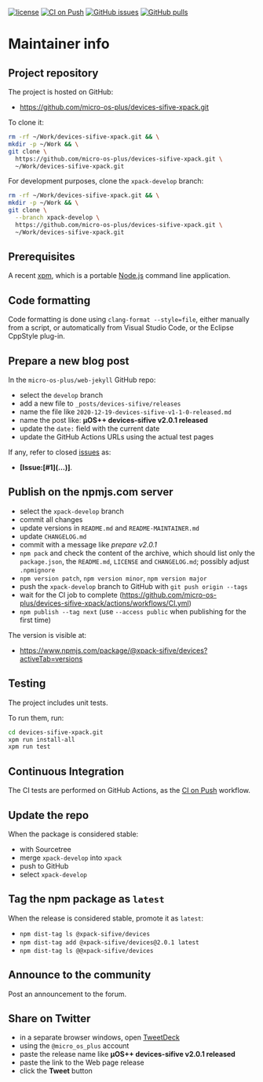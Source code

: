 [![license](https://img.shields.io/github/license/micro-os-plus/devices-sifive-xpack)](https://github.com/micro-os-plus/devices-sifive-xpack/blob/xpack/LICENSE)
[![CI on Push](https://github.com/micro-os-plus/devices-sifive-xpack/workflows/CI%20on%20Push/badge.svg)](https://github.com/micro-os-plus/devices-sifive-xpack/actions?query=workflow%3A%22CI+on+Push%22)
[![GitHub issues](https://img.shields.io/github/issues/micro-os-plus/devices-sifive-xpack.svg)](https://github.com/micro-os-plus/devices-sifive-xpack/issues/)
[![GitHub pulls](https://img.shields.io/github/issues-pr/micro-os-plus/devices-sifive-xpack.svg)](https://github.com/micro-os-plus/devices-sifive-xpack/pulls)

# Maintainer info

## Project repository

The project is hosted on GitHub:

- <https://github.com/micro-os-plus/devices-sifive-xpack.git>

To clone it:

```sh
rm -rf ~/Work/devices-sifive-xpack.git && \
mkdir -p ~/Work && \
git clone \
  https://github.com/micro-os-plus/devices-sifive-xpack.git \
  ~/Work/devices-sifive-xpack.git
```

For development purposes, clone the `xpack-develop` branch:

```sh
rm -rf ~/Work/devices-sifive-xpack.git && \
mkdir -p ~/Work && \
git clone \
  --branch xpack-develop \
  https://github.com/micro-os-plus/devices-sifive-xpack.git \
  ~/Work/devices-sifive-xpack.git
```

## Prerequisites

A recent [xpm](https://xpack.github.io/xpm/), which is a portable
[Node.js](https://nodejs.org/) command line application.

## Code formatting

Code formatting is done using `clang-format --style=file`, either manually
from a script, or automatically from Visual Studio Code, or the Eclipse
CppStyle plug-in.

## Prepare a new blog post

In the `micro-os-plus/web-jekyll` GitHub repo:

- select the `develop` branch
- add a new file to `_posts/devices-sifive/releases`
- name the file like `2020-12-19-devices-sifive-v1-1-0-released.md`
- name the post like: **µOS++ devices-sifive v2.0.1 released**
- update the `date:` field with the current date
- update the GitHub Actions URLs using the actual test pages

If any, refer to closed
[issues](https://github.com/micro-os-plus/devices-sifive-xpack/issues/)
as:

- **[Issue:\[#1\]\(...\)]**.

## Publish on the npmjs.com server

- select the `xpack-develop` branch
- commit all changes
- update versions in `README.md` and `README-MAINTAINER.md`
- update `CHANGELOG.md`
- commit with a message like _prepare v2.0.1_
- `npm pack` and check the content of the archive, which should list
  only the `package.json`, the `README.md`, `LICENSE` and `CHANGELOG.md`;
  possibly adjust `.npmignore`
- `npm version patch`, `npm version minor`, `npm version major`
- push the `xpack-develop` branch to GitHub with `git push origin --tags`
- wait for the CI job to complete
  (<https://github.com/micro-os-plus/devices-sifive-xpack/actions/workflows/CI.yml>)
- `npm publish --tag next` (use `--access public` when publishing for
  the first time)

The version is visible at:

- <https://www.npmjs.com/package/@xpack-sifive/devices?activeTab=versions>

## Testing

The project includes unit tests.

To run them, run:

```sh
cd devices-sifive-xpack.git
xpm run install-all
xpm run test
```

## Continuous Integration

The CI tests are performed on GitHub Actions, as the
[CI on Push](https://github.com/micro-os-plus/devices-sifive-xpack/actions?query=workflow%3A%22CI+on+Push%22)
workflow.

## Update the repo

When the package is considered stable:

- with Sourcetree
- merge `xpack-develop` into `xpack`
- push to GitHub
- select `xpack-develop`

## Tag the npm package as `latest`

When the release is considered stable, promote it as `latest`:

- `npm dist-tag ls @xpack-sifive/devices`
- `npm dist-tag add @xpack-sifive/devices@2.0.1 latest`
- `npm dist-tag ls @@xpack-sifive/devices`

## Announce to the community

Post an announcement to the forum.

## Share on Twitter

- in a separate browser windows, open [TweetDeck](https://tweetdeck.twitter.com/)
- using the `@micro_os_plus` account
- paste the release name like **µOS++ devices-sifive v2.0.1 released**
- paste the link to the Web page release
- click the **Tweet** button
